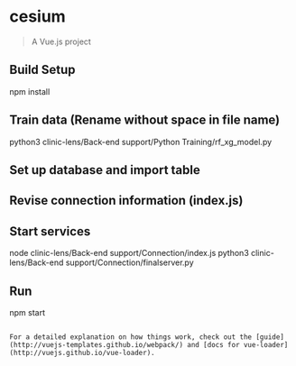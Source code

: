 # cesium

> A Vue.js project

## Build Setup
npm install

## Train data (Rename without space in file name)
python3 clinic-lens/Back-end support/Python Training/rf_xg_model.py

## Set up database and import table

## Revise connection information (index.js)

## Start services
node clinic-lens/Back-end support/Connection/index.js
python3 clinic-lens/Back-end support/Connection/finalserver.py

## Run
npm start

```

For a detailed explanation on how things work, check out the [guide](http://vuejs-templates.github.io/webpack/) and [docs for vue-loader](http://vuejs.github.io/vue-loader).
